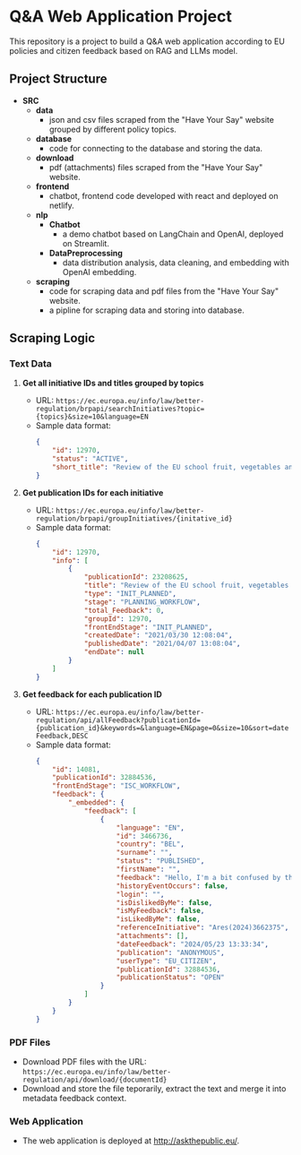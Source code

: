 # Q&A Web Application Project

This repository is a project to build a Q&A web application according to EU policies and citizen feedback based on RAG and LLMs model.

## Project Structure

- **SRC**
  - **data**
    - json and csv files scraped from the "Have Your Say" website grouped by different policy topics.
  - **database**
    - code for connecting to the database and storing the data.
  - **download**
    - pdf (attachments) files scraped from the "Have Your Say" website.
  - **frontend**
    - chatbot, frontend code developed with react and deployed on netlify.
  - **nlp**
    - **Chatbot**
      - a demo chatbot based on LangChain and OpenAI, deployed on Streamlit.
    - **DataPreprocessing**
      - data distribution analysis, data cleaning, and embedding with OpenAI embedding.
  - **scraping**
    - code for scraping data and pdf files from the "Have Your Say" website.
    - a pipline for scraping data and storing into database.

## Scraping Logic

### Text Data

1. **Get all initiative IDs and titles grouped by topics**
    - URL: `https://ec.europa.eu/info/law/better-regulation/brpapi/searchInitiatives?topic={topics}&size=10&language=EN`
    - Sample data format:
      ```json
      {
          "id": 12970,
          "status": "ACTIVE",
          "short_title": "Review of the EU school fruit, vegetables and milk scheme"
      }
      ```

2. **Get publication IDs for each initiative**
    - URL: `https://ec.europa.eu/info/law/better-regulation/brpapi/groupInitiatives/{initative_id}`
    - Sample data format:
      ```json
      {
          "id": 12970,
          "info": [
              {
                  "publicationId": 23208625,
                  "title": "Review of the EU school fruit, vegetables and milk scheme",
                  "type": "INIT_PLANNED",
                  "stage": "PLANNING_WORKFLOW",
                  "total_Feedback": 0,
                  "groupId": 12970,
                  "frontEndStage": "INIT_PLANNED",
                  "createdDate": "2021/03/30 12:08:04",
                  "publishedDate": "2021/04/07 13:08:04",
                  "endDate": null
              }
          ]
      }
      ```

3. **Get feedback for each publication ID**
    - URL: `https://ec.europa.eu/info/law/better-regulation/api/allFeedback?publicationId={publication_id}&keywords=&language=EN&page=0&size=10&sort=dateFeedback,DESC`
    - Sample data format:
      ```json
      {
          "id": 14081,
          "publicationId": 32884536,
          "frontEndStage": "ISC_WORKFLOW",
          "feedback": {
              "_embedded": {
                  "feedback": [
                      {
                          "language": "EN",
                          "id": 3466736,
                          "country": "BEL",
                          "surname": "",
                          "status": "PUBLISHED",
                          "firstName": "",
                          "feedback": "Hello, I'm a bit confused by this deleguated regulation...",
                          "historyEventOccurs": false,
                          "login": "",
                          "isDislikedByMe": false,
                          "isMyFeedback": false,
                          "isLikedByMe": false,
                          "referenceInitiative": "Ares(2024)3662375",
                          "attachments": [],
                          "dateFeedback": "2024/05/23 13:33:34",
                          "publication": "ANONYMOUS",
                          "userType": "EU_CITIZEN",
                          "publicationId": 32884536,
                          "publicationStatus": "OPEN"
                      }
                  ]
              }
          }
      }
      ```

### PDF Files

- Download PDF files with the URL: `https://ec.europa.eu/info/law/better-regulation/api/download/{documentId}`
- Download and store the file teporarily, extract the text and merge it into metadata feedback context.

### Web Application

- The web application is deployed at http://askthepublic.eu/.


